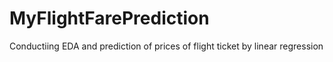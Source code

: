 # MyFlightFarePrediction
Conductiing EDA and prediction of prices of flight ticket by linear regression
